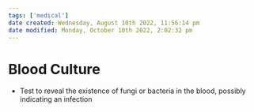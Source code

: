 ```yaml
---
tags: ['medical']
date created: Wednesday, August 10th 2022, 11:56:14 pm
date modified: Monday, October 10th 2022, 2:02:32 pm
---
```


# Blood Culture
- Test to reveal the existence of fungi or bacteria in the blood, possibly indicating an infection



